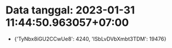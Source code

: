 # Data tanggal: 2023-01-31 11:44:50.963057+07:00

* {'TyNbx8iGU2CCwUe8': 4240, 'ISbLvDVbXmbt3TDM': 19476}
